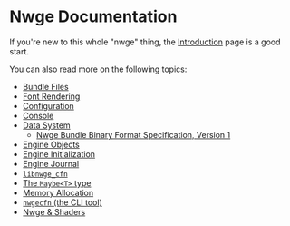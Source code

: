 # Nwge Documentation

If you're new to this whole "nwge" thing, the [Introduction](INTRO) page is a
good start.

You can also read more on the following topics:

* [Bundle Files](BUNDLE)
* [Font Rendering](CFN)
* [Configuration](CONFIG)
* [Console](CONSOLE)
* [Data System](DATA)
  * [Nwge Bundle Binary Format Specification, Version 1](BUNDLEv1)
* [Engine Objects](ENGINEOBJECTS)
* [Engine Initialization](INIT)
* [Engine Journal](JOURNAL)
* [`libnwge_cfn`](libnwge_cfn)
* [The `Maybe<T>` type](MAYBE)
* [Memory Allocation](MEMORY)
* [`nwgecfn` (the CLI tool)](nwgecfn)
* [Nwge & Shaders](SHADER)
